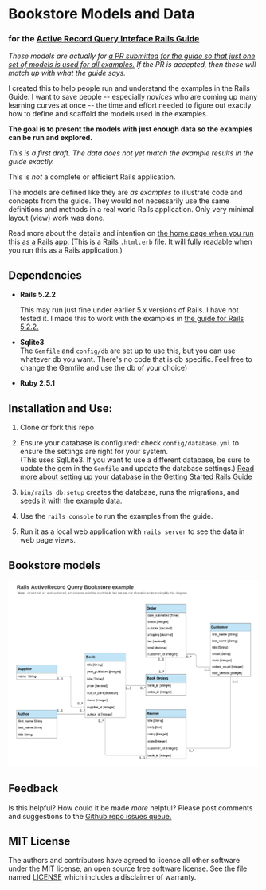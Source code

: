 # Bookstore Models and Data
 
### for the [Active Record Query Inteface Rails Guide](https://guides.rubyonrails.org/active_record_querying.html)

_These models are actually for [a PR submitted for the guide so that just one set of models is used for all examples.](https://github.com/rails/rails/pull/35008)  If the PR is accepted, then these will match up with what the guide says._

I created this to help people run and understand the examples in the Rails
  Guide. I want to save people --
           especially <em>novices</em> who are coming up many learning curves at once -- the time and effort
           needed to figure out exactly how to define and scaffold the models used in the
           examples.

**The goal is to present the models with just enough data so the examples can be
  run and explored.**

_This is a first draft.  The data does not yet match the example results in the guide exactly._

This is <em>not</em> a complete or efficient Rails application.
 
The models are defined like they are _as examples_ to illustrate code and concepts from the guide. They would not necessarily use the same definitions and methods in a real world Rails application. Only very minimal layout (view) work was done.

Read more about the details and intention on [the home page when you run this as a Rails app.](app/views/home/index.html.erb)  (This is a Rails `.html.erb` file.  It will fully readable when you run this as a Rails application.)


## Dependencies
- **Rails 5.2.2**

   This may run just fine under earlier 5.x versions of Rails.  I have not tested it.  I made this to work with the examples in [the guide for Rails 5.2.2.](https://guides.rubyonrails.org/active_record_querying.html)
   
- **Sqlite3**  
   The `Gemfile` and `config/db` are set up to use this, but you can use whatever db you want. There's no code that is db specific.  Feel free to change the Gemfile and use the db of your choice)

- **Ruby 2.5.1**


## Installation and Use:

1. Clone or fork this repo
   
1. Ensure your database is configured: check `config/database.yml` to ensure the settings are right for your system.  
   (This uses SqlLite3.  If you want to use a different database, be sure to update the gem in the `Gemfile` and update the database settings.)
   [Read more about setting up your database in the Getting Started Rails Guide](https://guides.rubyonrails.org/getting_started.html)
   
2. `bin/rails db:setup` creates the database, runs the migrations, and seeds it with the example data. 
   
2. Use the `rails console` to run the examples from the guide.
   
3. Run it as a local web application with `rails server` to see the data in web page views.  
  

## Bookstore models
![diagram of all of the Bookstore models](app/assets/images/RailsGuide_AR_Querying_bookstore_models.png)



## Feedback
Is this helpful? How could it be made _more_ helpful? Please post comments and suggestions to the [Github repo issues queue.](https://github.com/weedySeaDragon/rails-guides-bookstore-models)
   


## MIT License

The authors and contributors have agreed to license all other software under the MIT license, an open source free software license. See the file named [LICENSE](LICENSE) which includes a disclaimer of warranty.

